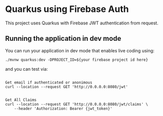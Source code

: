 # Quarkus using Firebase Auth

This project uses Quarkus with Firebase JWT authentication from request.

## Running the application in dev mode

You can run your application in dev mode that enables live coding using:
```
./mvnw quarkus:dev -DPROJECT_ID=${your firebase project id here}

```

and you can test via:

```http request

Get email if authenticated or anonimous
curl --location --request GET 'http://0.0.0.0:8080/jwt'


Get All Claims
curl --location --request GET 'http://0.0.0.0:8080/jwt/claims' \
    --header 'Authorization: Bearer {jwt_token}'

```